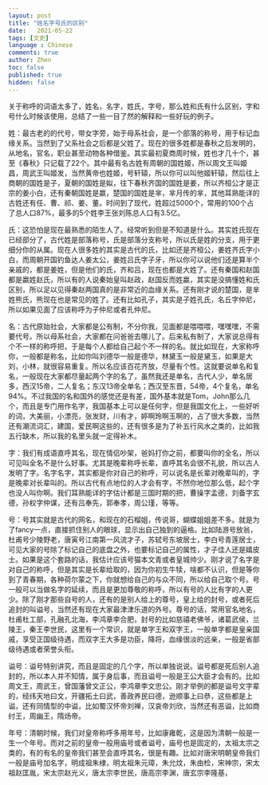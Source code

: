 ```yaml
---
layout: post
title: "姓名字号氏的区别"
date:   2021-05-22
tags: [文史]
language : Chinese
comments: true
author: Zhen
toc: false
published: true
hidden: false
---
```

关于称呼的词语太多了，姓名，名字，姓氏，字号，那么姓和氏有什么区别，字和号什么时候该使用，总结了一些一目了然的解释和一些好玩的例子。

姓：最古老的的代号，带女字旁，始于母系社会，是一个部落的称号，用于标记血缘关系。当然到了父系社会之后都是父姓了。现在的很多姓都是春秋之后发明的，从地名，官名，职业甚至动物各种借鉴。其实最初夏商周时候，姓也才几十个，甚至《春秋》只记载了22个。其中最有名古姓有周朝的国姓姬，所以周文王叫姬昌，周武王叫姬发，当然黄帝也姓姬，号轩辕，所以你可以叫他姬轩辕，然后往上商朝的国姓是子，夏朝的国姓是姒，往下春秋齐国的国姓是姜，所以齐桓公才是正宗的姜小白，还有秦朝国姓是嬴，楚国的国姓是芈，芈月传的芈，其他耳熟能详的古姓还有任、曹、祁、姜、董。时间到了现代，姓超过5000个，常用的100个占了总人口87%，最多的5个姓李王张刘陈总人口有3.5亿。

氏：这恐怕是现在最熟悉的陌生人了。经常听到但是不知道是什么。其实姓氏现在已经部分了，古代姓是部落称号，氏是部落分支称号，所以氏是姓的分支，用于更细分你的从属。现在人很多姓的其实是古代的氏，比如还是齐桓公，姜姓齐氏字小白，而周朝开国钓鱼达人姜太公，姜姓吕氏字子牙，所以你可以说他们还是算半个亲戚的，都是姜姓，但是他们的氏，齐和吕，现在也都是大姓了。还有秦国和赵国都是嬴姓赵氏，所以有的人说秦始皇叫赵政，赵国反而姓嬴，其实是没搞懂姓和氏区别，所以足以见得秦赵两国真的是非常近的血缘关系。还有刚才说的楚国，是芈姓熊氏，熊现在也是常见的姓了。还有比如孔子，其实是子姓孔氏，名丘字仲尼，所以如果见面了应该称呼为子仲尼或者孔仲尼。

名：古代原始社会，大家都是公有制，不分你我，见面都是喂喂喂，嘿嘿嘿，不需要代号。所以母系社会，大家都在问爸爸去哪儿了。后来私有制了，大家说总得有个不一样的称呼把，于是每个人都给自己起个不一样的名。就比如现在，大家称呼你，一般都是称名，比如你叫刘德华一般是德华，林黛玉一般是黛玉，如果是大刘，小林，就很容易重复。所以名应该百花齐放，尽量有个性。这就要说单名和复名，一般现在大家都尽量起两个字的名了，虽然我还是单名，古代人少，单名居多，西汉15帝，二人复名；东汉13帝全单名；西汉至东晋，54帝，4个复名，单名94%。不过我国的名和国外的感觉还是有差，国外基本就是Tom，John那么几个，而且是专门用作名字，我国基本上可以是任何字，但是我国文化上，一些好听的词，大美丽，小漂亮，张发财，川有才，婷啊玲啊玉啊的，占了很大多数，当然还有潮流词汇，建国，爱民啊这些的，还有很多是为了补五行风水之类的，比如我五行缺木，所以我的名里头就一定得补木。

字：我们有成语直呼其名，现在情侣吵架，爸妈打你之前，都要叫你的全名，所以可见叫全名不是什么好事。尤其是晚辈称呼长辈，直呼其名会很不礼貌，所以古人发明了字。名字名字，其实都是你对自己的称呼，可以说名是长辈对晚辈叫的，字是晚辈对长辈叫的。所以古代有点地位的人才会有字，不然你地位那么低，起个字也没人叫你啊。我们耳熟能详的字估计都是三国时期的把，曹操字孟德，刘备字玄德，孙权字仲谋，还有吕奉先，郭奉孝，周公瑾，等等。

号：号其实就是古代的网名，和现在的石榴姐，传说哥，蝴蝶姐姐差不多。就是为了fancy一点，直接抓住别人的眼球，显示出自己独到的逼格。比如陆游号放翁，杜甫号少陵野老，唐寅号江南第一风流才子，苏轼号东坡居士，李白号青莲居士，可见大家的号除了标记自己的底盘之外，也要标记自己的属性，才子佳人还是嬉皮士。如果是这个套路的话，我估计应该号猫本文青或者皇城帅少。刚才说了名字是对自己的称呼，但是其实是长辈给取的，因为你初生牛犊，啥都不认识，但是等你到了青春期，各种荷尔蒙之下，你就想给自己的与众不同，所以给自己取个号。号一般可以当做名字的延续，而且是更加尊敬的称呼，所以有号的人比有字的人更少。除了刚才那些自号的人，还有的是别人给上的尊号，皇上给的封号，或者死后追封的叫谥号，当然还有现在大家最津津乐道的外号。尊号的话，常用官名地名，杜甫杜工部，孔融孔北海，李鸿章李合肥，封号的比如慈禧老佛爷，诸葛武侯，兰陵王，秦王李世民，这里有一个常识，就是单字王和双字王，一般单字都是皇亲国戚，享受正国级待遇，而双字王大多是功臣，降将，血缘很淡的远亲，一般是省部级待遇或者荣誉头衔。

谥号：谥号特别讲究，而且是固定的几个字，所以单独说说。谥号都是死后别人追封的，所以本人并不知情，属于身后事，而且谥号一般是王公大臣才会有的。比如周文王，周武王，曾国藩曾文正公，李鸿章李文忠公。刚才举例的都是谥号文字辈的，经纬天地曰文，开疆拓土曰武，善政养民曰德，逊顺事上曰恭，这些都是上谥，还有同情型的中谥，比如蜀汉怀帝刘禅，汉哀帝刘欣，当然还有恶谥，比如商纣王，周幽王，隋炀帝。

年号：清朝时候，我们对皇帝称呼多用年号，比如康雍乾，这是因为清朝一般是一生一个年号。而对之前的皇帝一般用庙号或者谥号，庙号也是固定的，太祖太宗之类的，有的有名的皇帝我们甚至会直呼其名，很是有趣。比如对唐宋明朝皇帝我们一般是庙号加名字，明成祖朱棣，明太祖朱元璋，朱允炆，朱由检，宋神宗，宋太祖赵匡胤，宋太宗赵光义，唐太宗李世民，唐高宗李渊，唐玄宗李隆基，

 
<!--stackedit_data:
eyJoaXN0b3J5IjpbLTE5OTc0NDc3NTgsODY5MDczMzM0LDQ0Mz
IxODIxMCwtMjc0Njc0MzE1LDkyNjY0NTU2NCw0NTc3ODUxNjAs
MjA5NTc3ODcwOSwtMjAyNDE4MDMxNiwtMjU1NjQzMTM0XX0=
-->